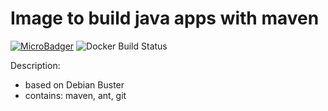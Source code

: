 # Image to build java apps with maven
[![MicroBadger](https://images.microbadger.com/badges/image/alekseyyaroslavcev/java-builder.svg)](https://hub.docker.com/r/alekseyyaroslavcev/java-builder/) ![Docker Build Status](https://img.shields.io/docker/cloud/build/alekseyyaroslavcev/java-builder)

Description:
  * based on Debian Buster
  * contains: maven, ant, git
  
